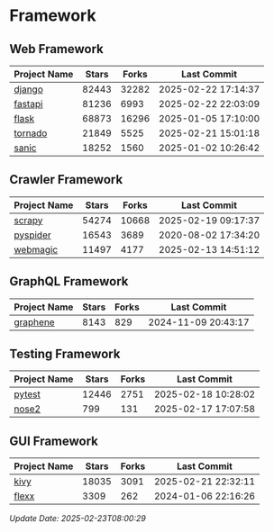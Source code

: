 # Framework

## Web Framework
| Project Name | Stars | Forks | Last Commit |
| ------------ | ----- | ----- | ----------- |
| [django](https://github.com/django/django) | 82443 | 32282 | 2025-02-22 17:14:37 |
| [fastapi](https://github.com/fastapi/fastapi) | 81236 | 6993 | 2025-02-22 22:03:09 |
| [flask](https://github.com/pallets/flask) | 68873 | 16296 | 2025-01-05 17:10:00 |
| [tornado](https://github.com/tornadoweb/tornado) | 21849 | 5525 | 2025-02-21 15:01:18 |
| [sanic](https://github.com/sanic-org/sanic) | 18252 | 1560 | 2025-01-02 10:26:42 |

## Crawler Framework
| Project Name | Stars | Forks | Last Commit |
| ------------ | ----- | ----- | ----------- |
| [scrapy](https://github.com/scrapy/scrapy) | 54274 | 10668 | 2025-02-19 09:17:37 |
| [pyspider](https://github.com/binux/pyspider) | 16543 | 3689 | 2020-08-02 17:34:20 |
| [webmagic](https://github.com/code4craft/webmagic) | 11497 | 4177 | 2025-02-13 14:51:12 |

## GraphQL Framework
| Project Name | Stars | Forks | Last Commit |
| ------------ | ----- | ----- | ----------- |
| [graphene](https://github.com/graphql-python/graphene) | 8143 | 829 | 2024-11-09 20:43:17 |

## Testing Framework
| Project Name | Stars | Forks | Last Commit |
| ------------ | ----- | ----- | ----------- |
| [pytest](https://github.com/pytest-dev/pytest) | 12446 | 2751 | 2025-02-18 10:28:02 |
| [nose2](https://github.com/nose-devs/nose2) | 799 | 131 | 2025-02-17 17:07:58 |

## GUI Framework
| Project Name | Stars | Forks | Last Commit |
| ------------ | ----- | ----- | ----------- |
| [kivy](https://github.com/kivy/kivy) | 18035 | 3091 | 2025-02-21 22:32:11 |
| [flexx](https://github.com/flexxui/flexx) | 3309 | 262 | 2024-01-06 22:16:26 |

*Update Date: 2025-02-23T08:00:29*